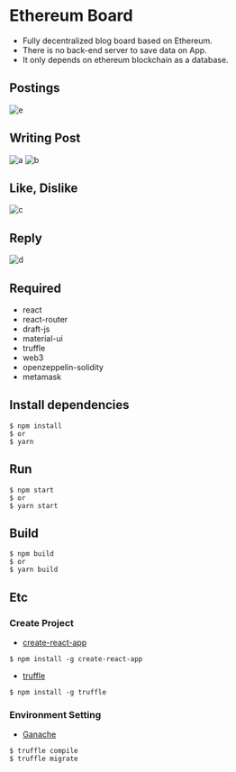 # Ethereum Board
- Fully decentralized blog board based on Ethereum.
- There is no back-end server to save data on App.
- It only depends on ethereum blockchain as a database.


## Postings
![e](https://user-images.githubusercontent.com/40057797/41903886-0468ab08-7972-11e8-82f2-c306145020dd.png)

## Writing Post
![a](https://user-images.githubusercontent.com/40057797/41903792-cbbc5dd6-7971-11e8-99ed-fcba54633160.png)
![b](https://user-images.githubusercontent.com/40057797/41903833-e09b7dcc-7971-11e8-85cd-dbaf93a79719.png)

## Like, Dislike
![c](https://user-images.githubusercontent.com/40057797/41903856-ee2d8660-7971-11e8-94ad-bb6384ed3daa.png)

## Reply
![d](https://user-images.githubusercontent.com/40057797/41903874-fb07c27e-7971-11e8-8197-73758301c542.png)


## Required
- react
- react-router
- draft-js
- material-ui
- truffle
- web3
- openzeppelin-solidity
- metamask

## Install dependencies
```
$ npm install 
$ or 
$ yarn
```

## Run
```
$ npm start
$ or
$ yarn start
```

## Build
```
$ npm build
$ or
$ yarn build
```




## Etc

### Create Project
- [create-react-app](https://github.com/facebook/create-react-app#creating-an-app)
```
$ npm install -g create-react-app
```

- [truffle](https://github.com/trufflesuite/truffle)
```
$ npm install -g truffle
```


### Environment Setting
- [Ganache](http://truffleframework.com/ganache/)
```
$ truffle compile
$ truffle migrate

